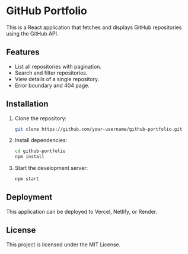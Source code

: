 # GitHub Portfolio

This is a React application that fetches and displays GitHub repositories using the GitHub API.

## Features

- List all repositories with pagination.
- Search and filter repositories.
- View details of a single repository.
- Error boundary and 404 page.

## Installation

1. Clone the repository:
    ```sh
    git clone https://github.com/your-username/github-portfolio.git
    ```

2. Install dependencies:
    ```sh
    cd github-portfolio
    npm install
    ```

3. Start the development server:
    ```sh
    npm start
    ```

## Deployment

This application can be deployed to Vercel, Netlify, or Render.

## License

This project is licensed under the MIT License.

